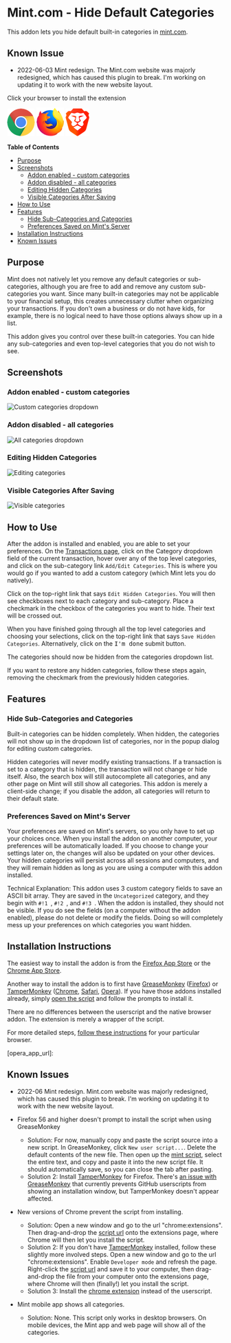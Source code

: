 
# Mint.com - Hide Default Categories
This addon lets you hide default built-in categories in [mint.com](https://www.mint.com).

## Known Issue
* 2022-06-03 Mint redesign. The Mint.com website was majorly redesigned, which has caused this plugin to break. I'm working on updating it to work with the new website layout.

Click your browser to install the extension

[![Chrome addon](images/chrome.png "Chrome store extension")][chrome_app_url]
[![Firefox addon](images/firefox.png "Firefox store extension")][firefox_app_url]
[![Brave addon](images/brave.png "Brave tutorial for installing chrome extensions")][brave_app_url]

[//]: # "*generated with [DocToc](http://doctoc.herokuapp.com/)*"
**Table of Contents** 
- [Purpose](#purpose)
- [Screenshots](#screenshots)
	- [Addon enabled - custom categories](#addon-enabled---custom-categories)
	- [Addon disabled - all categories](#addon-disabled---all-categories)
	- [Editing Hidden Categories](#editing-hidden-categories)
	- [Visible Categories After Saving](#visible-categories-after-saving)
- [How to Use](#how-to-use)
- [Features](#features)
	- [Hide Sub-Categories and Categories](#hide-sub-categories-and-categories)
	- [Preferences Saved on Mint's Server](#preferences-saved-on-mints-server)
- [Installation Instructions](#installation-instructions)
- [Known Issues](#known-issues)

## Purpose
Mint does not natively let you remove any default categories or sub-categories, although you are free to add and remove any custom sub-categories you want. Since many built-in categories may not be applicable to your financial setup, this creates unnecessary clutter when organizing your transactions. If you don't own a business or do not have kids, for example, there is no logical need to have those options always show up in a list.

This addon gives you control over these built-in categories. You can hide any sub-categories and even top-level categories that you do not wish to see.

## Screenshots
[custom]:  https://raw.githubusercontent.com/schrauger/mint.com-customize-default-categories/master/images/dropdown-custom.png?raw=true "Customized visible categories"
[all]:     https://raw.githubusercontent.com/schrauger/mint.com-customize-default-categories/master/images/dropdown-all.png?raw=true "All categories shown"
[editing]: https://raw.githubusercontent.com/schrauger/mint.com-customize-default-categories/master/images/category-edit.png?raw=true "Editing hidden categories"
[visible]: https://raw.githubusercontent.com/schrauger/mint.com-customize-default-categories/master/images/category-view.png?raw=true "Customized visible categories"

### Addon enabled - custom categories
![Custom categories dropdown][custom]

### Addon disabled - all categories
![All categories dropdown][all]

### Editing Hidden Categories
![Editing categories][editing]

### Visible Categories After Saving
![Visible categories][visible]

## How to Use
After the addon is installed and enabled, you are able to set your preferences. On the [Transactions page](https://wwws.mint.com/transaction.event), click on the Category dropdown field of the current transaction, hover over any of the top level categories, and click on the sub-category link `Add/Edit Categories`. This is where you would go if you wanted to add a custom category (which Mint lets you do natively).

Click on the top-right link that says `Edit Hidden Categories`. You will then see checkboxes next to each category and sub-category. Place a checkmark in the checkbox of the categories you want to hide. Their text will be crossed out. 

When you have finished going through all the top level categories and choosing your selections, click on the top-right link that says `Save Hidden Categories`. Alternatively, click on the <kbd>I'm done</kbd> submit button.

The categories should now be hidden from the categories dropdown list.

If you want to restore any hidden categories, follow these steps again, removing the checkmark from the previously hidden categories. 

## Features
### Hide Sub-Categories and Categories
Built-in categories can be hidden completely. When hidden, the categories will not show up in the dropdown list of categories, nor in the popup dialog for editing custom categories.

Hidden categories will never modify existing transactions. If a transaction is set to a category that is hidden, the transaction will not change or hide itself. Also, the search box will still autocomplete all categories, and any other page on Mint will still show all categories. This addon is merely a client-side change; if you disable the addon, all categories will return to their default state.

### Preferences Saved on Mint's Server
Your preferences are saved on Mint's servers, so you only have to set up your choices once. When you install the addon on another computer, your preferences will be automatically loaded. If you choose to change your settings later on, the changes will also be updated on your other devices. Your hidden categories will persist across all sessions and computers, and they will remain hidden as long as you are using a computer with this addon installed.

Technical Explanation: This addon uses 3 custom category fields to save an ASCII bit array. They are saved in the `Uncategorized` category, and they begin with `#!1 `, `#!2 `, and `#!3 `. When the addon is installed, they should not be visible. If you do see the fields (on a computer without the addon enabled), please do not delete or modify the fields. Doing so will completely mess up your preferences on which categories you want hidden.

## Installation Instructions

The easiest way to install the addon is from the [Firefox App Store][firefox_app_url] or the [Chrome App Store][chrome_app_url].

Another way to install the addon is to first have [GreaseMonkey][greasemonkey] ([Firefox][gm_firefox]) or [TamperMonkey][tampermonkey] ([Chrome][tm_chrome], [Safari][tm_safari], [Opera][tm_opera]). If you have those addons installed already, simply [open the script][script] and follow the prompts to install it.

There are no differences between the userscript and the native browser addon. The extension is merely a wrapper of the script.

For more detailed steps, [follow these instructions][instructions] for your particular browser.

[greasemonkey]: http://www.greasespot.net/
[gm_firefox]: https://addons.mozilla.org/en-us/firefox/addon/greasemonkey/
[tampermonkey]: https://tampermonkey.net/index.php
[tm_chrome]: https://chrome.google.com/webstore/detail/tampermonkey/dhdgffkkebhmkfjojejmpbldmpobfkfo
[tm_safari]: https://tampermonkey.net/index.php?ext=dhdg&browser=safari
[tm_opera]: https://addons.opera.com/en/extensions/details/tampermonkey-beta/
[script]: https://github.com/schrauger/mint.com-customize-default-categories/raw/master/mint.com_customize_default_categories.user.js
[instructions]: http://stackapps.com/tags/script/info
[greasemonkey_issue]: https://github.com/greasemonkey/greasemonkey/issues/2631
[chrome_app_url]: https://chrome.google.com/webstore/detail/mintcom-customize-default/dejgfdkemnimadjmkgicolejmhnkabig
[firefox_app_url]: https://addons.mozilla.org/en-US/firefox/addon/mint-com-customize-categories/
[edge_app_url]:
[safari_app_url]:
[brave_app_url]: https://brave.com/learn/installing-chrome-extensions/
[opera_app_url]:



## Known Issues
* 2022-06 Mint redesign. Mint.com website was majorly redesigned, which has caused this plugin to break. I'm working on updating it to work with the new website layout.
 
* Firefox 56 and higher doesn't prompt to install the script when using GreaseMonkey
  * Solution: For now, manually copy and paste the script source into a new script. In GreaseMonkey, click `New user script...`. Delete the default contents of the new file. Then open up the [mint script][script], select the entire text, and copy and paste it into the new script file. It should automatically save, so you can close the tab after pasting.
  * Solution 2: Install [TamperMonkey][tampermonkey] for Firefox. There's [an issue with GreaseMonkey][greasemonkey_issue] that currently prevents GitHub userscripts from showing an installation window, but TamperMonkey doesn't appear affected.
* New versions of Chrome prevent the script from installing.
  * Solution: Open a new window and go to the url "chrome:extensions". Then drag-and-drop the [script url][script] onto the extensions page, where Chrome will then let you install the script.
  * Solution 2: If you don't have [TamperMonkey][tm_chrome] installed, follow these slightly more involved steps. Open a new window and go to the url "chrome:extensions". Enable `Developer mode` and refresh the page. Right-click the [script url][script] and save it to your computer, then drag-and-drop the file from your computer onto the extensions page, where Chrome will then (finally!) let you install the script.
  * Solution 3: Install the [chrome extension][chrome_app_url] instead of the userscript.
* Mint mobile app shows all categories.
  * Solution: None. This script only works in desktop browsers. On mobile devices, the Mint app and web page will show all of the categories. 
